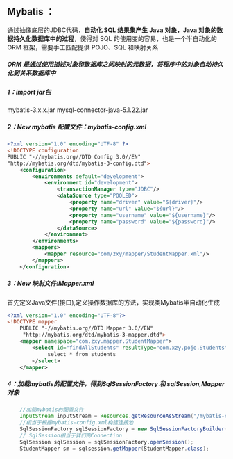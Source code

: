## Mybatis ：

通过抽像底层的JDBC代码，**自动化 SQL 结果集产生 Java 对象，Java 对象的数据持久化数据库中的过程**，使得对 SQL 的使用变的容易，也是一个半自动化的 ORM 框架，需要手工匹配提供 POJO、SQL 和映射关系

##### ORM 是通过使用描述对象和数据库之间映射的元数据，将程序中的对象自动持久化到关系数据库中

##### 1：import jar包

mybatis-3.x.x.jar mysql-connector-java-5.1.22.jar

##### 2：New mybatis 配置文件：mybatis-config.xml

```xml
<?xml version="1.0" encoding="UTF-8" ?>
<!DOCTYPE configuration
PUBLIC "-//mybatis.org//DTD Config 3.0//EN"
"http://mybatis.org/dtd/mybatis-3-config.dtd">
	<configuration>
		<environments default="development">
			<environment id="development">
				<transactionManager type="JDBC"/>
				<dataSource type="POOLED">
					<property name="driver" value="${driver}"/>
					<property name="url" value="${url}"/>
					<property name="username" value="${username}"/>
					<property name="password" value="${password}"/>
				</dataSource>
			</environment>
		</environments>
		<mappers>
			<mapper resource="com/zxy/mapper/StudentMapper.xml"/> 
		</mappers>
	</configuration>
```

##### 3：New 映射文件:Mapper.xml

首先定义Java文件(接口),定义操作数据库的方法，实现类Mybatis半自动化生成

```xml
<?xml version="1.0" encoding="UTF-8"?>
<!DOCTYPE mapper
 	PUBLIC "-//mybatis.org//DTD Mapper 3.0//EN"
	 "http://mybatis.org/dtd/mybatis-3-mapper.dtd">
	<mapper namespace="com.zxy.mapper.StudentMapper">
 		<select id="findAllStudents" resultType="com.xzy.pojo.Students">
   			 select * from students
 		</select>
 	</mapper>
```

##### 4：加载mybatis的配置文件，得到SqlSessionFactory 和 sqlSession,Mapper对象

```java
	//加载mybatis的配置文件
	InputStream inputStream = Resources.getResourceAsStream("/mybatis-config.xml");
	//相当于根据mybatis-config.xml构建连接池
	SqlSessionFactory sqlSessionFactory = new SqlSessionFactoryBuilder().build(inputStream);
	// SqlSession相当于我们的Connection
	SqlSession sqlSession = sqlSessionFactory.openSession();
	StudentMapper sm = sqlsession.getMapper(StudentMapper.class);
```